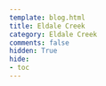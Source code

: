 ```yaml
---
template: blog.html
title: Eldale Creek
category: Eldale Creek
comments: false
hidden: True
hide:
- toc
---
```

